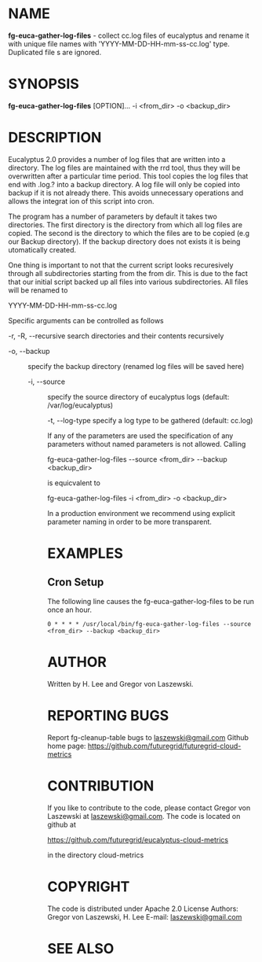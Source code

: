 NAME
====
 
**fg-euca-gather-log-files** - collect cc.log files of eucalyptus and rename it
 with unique file names with 'YYYY-MM-DD-HH-mm-ss-cc.log' type. Duplicated file
s are ignored. 

SYNOPSIS
========

**fg-euca-gather-log-files** [OPTION]... -i <from_dir> -o <backup_dir>

DESCRIPTION
===========

Eucalyptus 2.0 provides a number of log files that are written into a directory.
 The log files are maintained with the rrd tool, thus they will be overwritten 
after a particular time period. This tool copies the log files that end with 
.log.? into a backup directory. A log file will only be copied into backup if it
is not already there. This avoids unnecessary operations and allows the integrat
ion of this script into cron.

The program has a number of parameters by default it takes two directories. The 
first directory is the directory from which all log files are copied. The second
is the directory to which the files are to be copied (e.g our Backup directory).
 If the backup directory does not exists it is being utomatically created.

One thing is important to not that the current script looks recuresively through
 all subdirectories starting from the from dir. This is due to the fact that our
 initial script backed up all files into various subdirectories. All files will 
be renamed to

   YYYY-MM-DD-HH-mm-ss-cc.log

Specific arguments can be controlled as follows

  -r, -R, --recursive
      search directories and their contents recursively

  -o, --backup <dir>
      specify the backup directory (renamed log files will be saved here)

  -i, --source <dir>
      specify the source directory of eucalyptus logs 
      (default: /var/log/eucalyptus)

  -t, --log-type <filename>
      specify a log type to be gathered (default: cc.log)
      
If any of the parameters are used the specification of any
parameters without named parameters is not allowed. Calling

fg-euca-gather-log-files --source <from_dir> --backup <backup_dir>

is equicvalent to

fg-euca-gather-log-files -i <from_dir> -o <backup_dir>

In a production environment we recommend using explicit parameter naming
in order to be more transparent.

EXAMPLES
========

Cron Setup
----------
The following line causes the fg-euca-gather-log-files to be run once an hour.

```
0 * * * * /usr/local/bin/fg-euca-gather-log-files --source <from_dir> --backup <backup_dir>
```

AUTHOR
======

Written by H. Lee and Gregor von Laszewski.

REPORTING BUGS
==============

Report fg-cleanup-table bugs to laszewski@gmail.com
Github home page: <https://github.com/futuregrid/futuregrid-cloud-metrics>

CONTRIBUTION
============

If you like to contribute to the code, please contact Gregor von Laszewski
at laszewski@gmail.com. The code is located on github at

 https://github.com/futuregrid/eucalyptus-cloud-metrics

in the directory cloud-metrics

COPYRIGHT
=========
The code is distributed under Apache 2.0 License
Authors: Gregor von Laszewski, H. Lee
E-mail: laszewski@gmail.com

SEE ALSO
========
